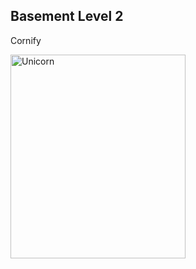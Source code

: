 ## Basement Level 2

Cornify

<a class="test" href="http://cornify.com">
  <img width="280" height="326" src="https://s3.amazonaws.com/hakim-static/reveal-js/cornify.gif" alt="Unicorn">
</a>